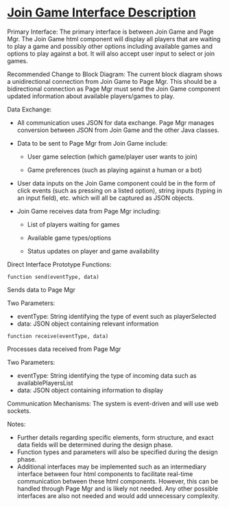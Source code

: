 # <u>**Join Game Interface Description**</u>

Primary Interface: The primary interface is between Join Game and Page Mgr. The Join Game html component will display all players that are waiting to play a game and possibly other options including available games and options to play against a bot. It will also accept user input to select or join games.

Recommended Change to Block Diagram: The current block diagram shows a unidirectional connection from Join Game to Page Mgr. This should be a bidirectional connection as Page Mgr must send the Join Game component updated information about available players/games to play. 

Data Exchange:
-	All communication uses JSON for data exchange. Page Mgr manages conversion between JSON from Join Game and the other Java classes.
-	Data to be sent to Page Mgr from Join Game include:
    
    - User game selection (which game/player user wants to join)

    - Game preferences (such as playing against a human or a bot)
-	User data inputs on the Join Game component could be in the form of click events (such as pressing on a listed option), string inputs (typing in an input field), etc. which will all be captured as JSON objects.
-	Join Game receives data from Page Mgr including:

    - List of players waiting for games

    - Available game types/options

    - Status updates on player and game availability

Direct Interface Prototype Functions:

    function send(eventType, data)

Sends data to Page Mgr
   
   Two Parameters:
   - eventType: String identifying the type of event such as playerSelected
   - data: JSON object containing relevant information

    function receive(eventType, data)

Processes data received from Page Mgr
   
   Two Parameters:
   - eventType: String identifying the type of incoming data such as availablePlayersList
   - data: JSON object containing information to display

Communication Mechanisms: The system is event-driven and will use web sockets.

Notes:
-	Further details regarding specific elements, form structure, and exact data fields will be determined during the design phase.
-   Function types and parameters will also be specified during the design phase.
-	Additional interfaces may be implemented such as an intermediary interface between four html components to facilitate real-time communication between these html components. However, this can be handled through Page Mgr and is likely not needed. Any other possible interfaces are also not needed and would add unnecessary complexity.

